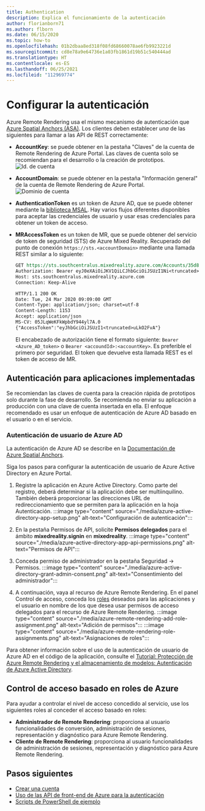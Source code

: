 ```yaml
---
title: Authentication
description: Explica el funcionamiento de la autenticación
author: florianborn71
ms.author: flborn
ms.date: 06/15/2020
ms.topic: how-to
ms.openlocfilehash: 01b2dbaa8ed318f08fd68660078ae6fb9923221d
ms.sourcegitcommit: cd8e78a9e64736e1a03fb1861d19b51c540444ad
ms.translationtype: HT
ms.contentlocale: es-ES
ms.lasthandoff: 06/25/2021
ms.locfileid: "112969774"
---
```

# <a name="configure-authentication"></a>Configurar la autenticación

Azure Remote Rendering usa el mismo mecanismo de autenticación que [Azure Spatial Anchors (ASA)](../../spatial-anchors/concepts/authentication.md?tabs=csharp). Los clientes deben establecer *una* de las siguientes para llamar a las API de REST correctamente:

* **AccountKey**: se puede obtener en la pestaña "Claves" de la cuenta de Remote Rendering de Azure Portal. Las claves de cuenta solo se recomiendan para el desarrollo o la creación de prototipos.
    ![Id. de cuenta](./media/azure-account-primary-key.png)

* **AccountDomain**: se puede obtener en la pestaña "Información general" de la cuenta de Remote Rendering de Azure Portal.
    ![Dominio de cuenta](./media/azure-account-domain.png)

* **AuthenticationToken** es un token de Azure AD, que se puede obtener mediante la [biblioteca MSAL](../../active-directory/develop/msal-overview.md). Hay varios flujos diferentes disponibles para aceptar las credenciales de usuario y usar esas credenciales para obtener un token de acceso.

* **MRAccessToken** es un token de MR, que se puede obtener del servicio de token de seguridad (STS) de Azure Mixed Reality. Recuperado del punto de conexión `https://sts.<accountDomain>` mediante una llamada REST similar a lo siguiente:

    ```rest
    GET https://sts.southcentralus.mixedreality.azure.com/Accounts/35d830cb-f062-4062-9792-d6316039df56/token HTTP/1.1
    Authorization: Bearer eyJ0eXAiOiJKV1QiLCJhbGciOiJSUzI1Ni<truncated>FL8Hq5aaOqZQnJr1koaQ
    Host: sts.southcentralus.mixedreality.azure.com
    Connection: Keep-Alive

    HTTP/1.1 200 OK
    Date: Tue, 24 Mar 2020 09:09:00 GMT
    Content-Type: application/json; charset=utf-8
    Content-Length: 1153
    Accept: application/json
    MS-CV: 05JLqWeKFkWpbdY944yl7A.0
    {"AccessToken":"eyJhbGciOiJSUzI1<truncated>uLkO2FvA"}
    ```

    El encabezado de autorización tiene el formato siguiente: `Bearer <Azure_AD_token>` o `Bearer <accoundId>:<accountKey>`. Es preferible el primero por seguridad. El token que devuelve esta llamada REST es el token de acceso de MR.

## <a name="authentication-for-deployed-applications"></a>Autenticación para aplicaciones implementadas

Se recomiendan las claves de cuenta para la creación rápida de prototipos solo durante la fase de desarrollo. Se recomienda no enviar su aplicación a producción con una clave de cuenta insertada en ella. El enfoque recomendado es usar un enfoque de autenticación de Azure AD basado en el usuario o en el servicio.

### <a name="azure-ad-user-authentication"></a>Autenticación de usuario de Azure AD

La autenticación de Azure AD se describe en la [Documentación de Azure Spatial Anchors](../../spatial-anchors/concepts/authentication.md?tabs=csharp#azure-ad-user-authentication).

Siga los pasos para configurar la autenticación de usuario de Azure Active Directory en Azure Portal.

1. Registre la aplicación en Azure Active Directory. Como parte del registro, deberá determinar si la aplicación debe ser multiinquilino. También deberá proporcionar las direcciones URL de redireccionamiento que se permiten para la aplicación en la hoja Autenticación.
:::image type="content" source="./media/azure-active-directory-app-setup.png" alt-text="Configuración de autenticación":::

1. En la pestaña Permisos de API, solicite **Permisos delegados** para el ámbito **mixedreality.signin** en **mixedreality**.
:::image type="content" source="./media/azure-active-directory-app-api-permissions.png" alt-text="Permisos de API":::

1. Conceda permiso de administrador en la pestaña Seguridad -> Permisos. :::image type="content" source="./media/azure-active-directory-grant-admin-consent.png" alt-text="Consentimiento del administrador":::

1. A continuación, vaya al recurso de Azure Remote Rendering. En el panel Control de acceso, conceda los [roles](#azure-role-based-access-control) deseados para las aplicaciones y el usuario en nombre de los que desea usar permisos de acceso delegados para el recurso de Azure Remote Rendering.
:::image type="content" source="./media/azure-remote-rendering-add-role-assignment.png" alt-text="Adición de permisos":::
:::image type="content" source="./media/azure-remote-rendering-role-assignments.png" alt-text="Asignaciones de roles":::

Para obtener información sobre el uso de la autenticación de usuario de Azure AD en el código de la aplicación, consulte el [Tutorial: Protección de Azure Remote Rendering y el almacenamiento de modelos: Autenticación de Azure Active Directory](../tutorials/unity/security/security.md#azure-active-directory-azure-ad-authentication).

## <a name="azure-role-based-access-control"></a>Control de acceso basado en roles de Azure

Para ayudar a controlar el nivel de acceso concedido al servicio, use los siguientes roles al conceder el acceso basado en roles:

* **Administrador de Remote Rendering**: proporciona al usuario funcionalidades de conversión, administración de sesiones, representación y diagnóstico para Azure Remote Rendering.
* **Cliente de Remote Rendering**: proporciona al usuario funcionalidades de administración de sesiones, representación y diagnóstico para Azure Remote Rendering.

## <a name="next-steps"></a>Pasos siguientes

* [Crear una cuenta](create-an-account.md)
* [Uso de las API de front-end de Azure para la autenticación](frontend-apis.md)
* [Scripts de PowerShell de ejemplo](../samples/powershell-example-scripts.md)
